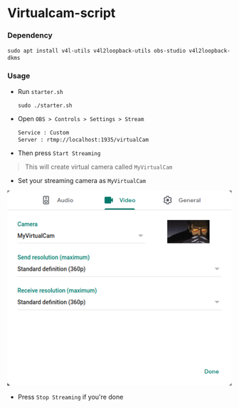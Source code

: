 # Virtualcam-script
### Dependency
```
sudo apt install v4l-utils v4l2loopback-utils obs-studio v4l2loopback-dkms
```

### Usage
* Run `starter.sh`
    ```
    sudo ./starter.sh
    ```
* Open `OBS > Controls > Settings > Stream`
    ```
    Service : Custom
    Server : rtmp://localhost:1935/virtualCam
    ```
* Then press `Start Streaming`

> This will create virtual camera called `MyVirtualCam`

* Set your streaming camera as `MyVirtualCam`

![Google Meet](https://raw.githubusercontent.com/catzy007/Virtualcam-script/master/img.png "Img1")

* Press `Stop Streaming` if you're done
